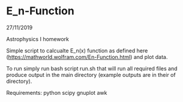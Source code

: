 # E_n-Function

27/11/2019

Astrophysics I homework

Simple script to calcualte E_n(x) function as defined here (https://mathworld.wolfram.com/En-Function.html) and plot data.

To run simply run bash script run.sh that will run all required files and produce output in the main directory (example outputs are in their of directory).

Requirements:
python
scipy
gnuplot
awk
